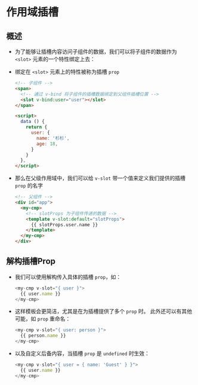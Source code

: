 # 作用域插槽

## 概述

+ 为了能够让插槽内容访问子组件的数据，我们可以将子组件的数据作为 `<slot>` 元素的一个特性绑定上去：

+ 绑定在 `<slot>` 元素上的特性被称为插槽 `prop`

  ```html
  <!-- 子组件 -->
  <span>
    <!-- 通过 v-bind 将子组件的插槽数据绑定到父组件插槽位置 -->
    <slot v-bind:user="user"></slot>
  </span>

  <script>
    data () {
      return {
        user: {
          name: '杉杉',
          age: 18,
        }
      }
    },
  </script>
  ```

+ 那么在父级作用域中，我们可以给 `v-slot` 带一个值来定义我们提供的插槽 `prop` 的名字

  ```html
  <!-- 父组件 -->
  <div id="app">
    <my-cmp>
      <!-- slotProps 为子组件传递的数据 -->
      <template v-slot:default="slotProps">
        {{ slotProps.user.name }}
      </template>
    </my-cmp>
  </div>
  ```

## 解构插槽Prop

+ 我们可以使用解构传入具体的插槽 `prop`，如：

    ```js
    <my-cmp v-slot="{ user }">
      {{ user.name }}
    </my-cmp>
    ```

+ 这样模板会更简洁，尤其是在为插槽提供了多个 `prop` 时。 此外还可以有其他可能，如 `prop` 重命名：

    ```js
    <my-cmp v-slot="{ user: person }">
      {{ person.name }}
    </my-cmp>
    ```

+ 以及自定义后备内容，当插槽 `prop` 是 `undefined` 时生效：

  ```js
  <my-cmp v-slot="{ user = { name: 'Guest' } }">
    {{ user.name }}
  </my-cmp>
  ```

